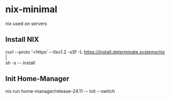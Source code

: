 # nix-minimal
nix used on servers


## Install NIX
curl --proto '=https' --tlsv1.2 -sSf -L https://install.determinate.systems/nix | \
  sh -s -- install

## Init Home-Manager
nix run home-manager/release-24.11 -- init --switch


